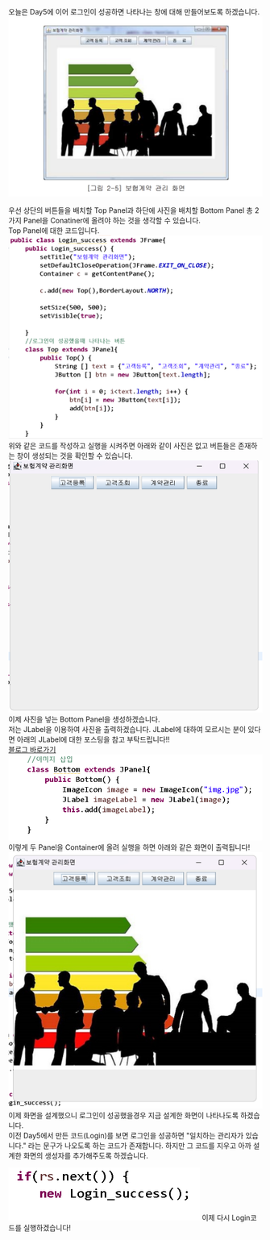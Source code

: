 오늘은 Day5에 이어 로그인이 성공하면 나타나는 창에 대해 만들어보도록 하겠습니다.<br>
![실행 결과](https://github.com/junhyeok1667/JDBC-PROJECT-insurance-/blob/main/Day6/img.png)

우선 상단의 버튼들을 배치할 Top Panel과 하단에 사진을 배치할 Bottom Panel 총 2가지 Panel을 Conatiner에 올려야 하는 것을 생각할 수 있습니다.<br>
Top Panel에 대한 코드입니다.<br>
![실행 결과](https://github.com/junhyeok1667/JDBC-PROJECT-insurance-/blob/main/Day6/img_1.png)
<br>
위와 같은 코드를 작성하고 실행을 시켜주면 아래와 같이 사진은 없고 버튼들은 존재하는 창이 생성되는 것을 확인할 수 있습니다.<br>
![실행 결과](https://github.com/junhyeok1667/JDBC-PROJECT-insurance-/blob/main/Day6/img_2.png)
이제 사진을 넣는 Bottom Panel을 생성하겠습니다.<br>
저는 JLabel을 이용하여 사진을 출력하겠습니다. JLabel에 대하여 모르시는 분이 있다면 아래의 JLabel에 대한 포스팅을 참고 부탁드립니다!!<br>
[블로그 바로가기](https://chillysugar-study.tistory.com/3)
![실행 결과](https://github.com/junhyeok1667/JDBC-PROJECT-insurance-/blob/main/Day6/img_3.png)
<br>
이렇게 두 Panel을 Container에 올려 실행을 하면 아래와 같은 화면이 출력됩니다!<br>
![실행 결과](https://github.com/junhyeok1667/JDBC-PROJECT-insurance-/blob/main/Day6/img_4.png)
<br>
이제 화면을 설계했으니 로그인이 성공했을경우 지금 설계한 화면이 나타나도록 하겠습니다.<br>
이전 Day5에서 만든 코드(Login)를 보면 로그인을 성공하면  "일치하는 관리자가 있습니다." 라는 문구가 나오도록 하는 코드가 존재합니다. 하지만 그 코드를 지우고 아까 설계한 화면의 생성자를 추가해주도록 하겠습니다.<br>

![실행 결과](https://github.com/junhyeok1667/JDBC-PROJECT-insurance-/blob/main/Day6/img_5.png)
이제 다시 Login코드를 실행하겠습니다!<br>


 
